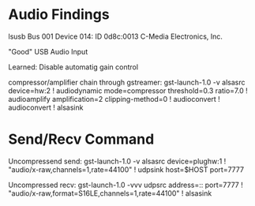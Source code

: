 Audio Findings
==============

lsusb
Bus 001 Device 014: ID 0d8c:0013 C-Media Electronics, Inc. 

"Good" USB Audio Input

Learned: Disable automatig gain control

compressor/amplifier chain through gstreamer:
gst-launch-1.0 -v alsasrc device=hw:2 ! audiodynamic mode=compressor threshold=0.3 ratio=7.0 ! audioamplify amplification=2 clipping-method=0 ! audioconvert ! audioconvert ! alsasink



Send/Recv Command
=================

Uncompressend send:
gst-launch-1.0 -v alsasrc device=plughw:1 ! "audio/x-raw,channels=1,rate=44100" ! udpsink host=$HOST port=7777

Uncompressed recv:
gst-launch-1.0 -vvv udpsrc address=:: port=7777 ! "audio/x-raw,format=S16LE,channels=1,rate=44100" ! alsasink
